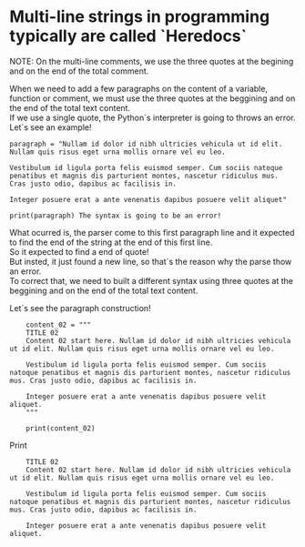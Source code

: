 <h1>Multi-line strings in programming typically are called `Heredocs`</h1>

NOTE: On the multi-line comments, we use the three quotes at the begining and on the end of the total comment.

When we need to add a few paragraphs on the content of a variable, function or comment, we must use the three quotes at the beggining and on the end of the total text content.<br>
If we use a single quote, the Python´s interpreter is going to throws an error.<br>
Let´s see an example!<br>

    paragraph = "Nullam id dolor id nibh ultricies vehicula ut id elit. Nullam quis risus eget urna mollis ornare vel eu leo.

    Vestibulum id ligula porta felis euismod semper. Cum sociis natoque penatibus et magnis dis parturient montes, nascetur ridiculus mus. Cras justo odio, dapibus ac facilisis in.

    Integer posuere erat a ante venenatis dapibus posuere velit aliquet"

    print(paragraph) The syntax is going to be an error! 


What ocurred is, the parser come to this first paragraph line and it expected to find the end of the string at the end of this first line.<br>
So it expected to find a end of quote!<br>
But insted, it just found a new line, so that´s the reason why the parse thow an error.<br>
To correct that, we need to built a different syntax using three quotes at the beggining and on the end of the total text content.<br>

Let´s see the paragraph construction!

        content_02 = """
        TITLE 02
        Content 02 start here. Nullam id dolor id nibh ultricies vehicula ut id elit. Nullam quis risus eget urna mollis ornare vel eu leo.

        Vestibulum id ligula porta felis euismod semper. Cum sociis natoque penatibus et magnis dis parturient montes, nascetur ridiculus mus. Cras justo odio, dapibus ac facilisis in.

        Integer posuere erat a ante venenatis dapibus posuere velit aliquet.
        """

        print(content_02)
  
Print

        TITLE 02
        Content 02 start here. Nullam id dolor id nibh ultricies vehicula ut id elit. Nullam quis risus eget urna mollis ornare vel eu leo.

        Vestibulum id ligula porta felis euismod semper. Cum sociis natoque penatibus et magnis dis parturient montes, nascetur ridiculus mus. Cras justo odio, dapibus ac facilisis in.

        Integer posuere erat a ante venenatis dapibus posuere velit aliquet.



